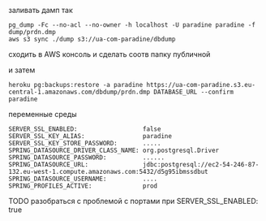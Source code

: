 заливать дамп так

```
pg_dump -Fc --no-acl --no-owner -h localhost -U paradine paradine -f dump/prdn.dmp
aws s3 sync ./dump s3://ua-com-paradine/dbdump
```

сходить в AWS консоль и сделать соотв папку публичной

и затем
```
heroku pg:backups:restore -a paradine https://ua-com-paradine.s3.eu-central-1.amazonaws.com/dbdump/prdn.dmp DATABASE_URL --confirm paradine
```

переменные среды
```
SERVER_SSL_ENABLED:                  false
SERVER_SSL_KEY_ALIAS:                paradine
SERVER_SSL_KEY_STORE_PASSWORD:       .....
SPRING_DATASOURCE_DRIVER_CLASS_NAME: org.postgresql.Driver
SPRING_DATASOURCE_PASSWORD:          ......
SPRING_DATASOURCE_URL:               jdbc:postgresql://ec2-54-246-87-132.eu-west-1.compute.amazonaws.com:5432/d5g95ibmssdbut
SPRING_DATASOURCE_USERNAME:          ....
SPRING_PROFILES_ACTIVE:              prod
```

TODO
разобраться с проблемой с портами при 
SERVER_SSL_ENABLED:                  true
